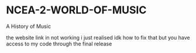 # NCEA-2-WORLD-OF-MUSIC
A History of Music

the website link in not working i just realised idk how to fix that but you have access to my code through the final release
